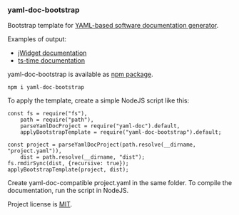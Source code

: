 ### yaml-doc-bootstrap

Bootstrap template for [YAML-based software documentation generator](https://www.npmjs.com/package/yaml-doc).

Examples of output:

* [jWidget documentation](https://enepomnyaschih.github.io/jwidget/)
* [ts-time documentation](https://enepomnyaschih.github.io/ts-time/)

yaml-doc-bootstrap is available as [npm package](https://www.npmjs.com/package/yaml-doc-bootstrap).

    npm i yaml-doc-bootstrap

To apply the template, create a simple NodeJS script like this:

    const fs = require("fs"),
        path = require("path"),
        parseYamlDocProject = require("yaml-doc").default,
        applyBootstrapTemplate = require("yaml-doc-bootstrap").default;
    
    const project = parseYamlDocProject(path.resolve(__dirname, "project.yaml")),
        dist = path.resolve(__dirname, "dist");
    fs.rmdirSync(dist, {recursive: true});
    applyBootstrapTemplate(project, dist);

Create yaml-doc-compatible project.yaml in the same folder. To compile the documentation, run the script in NodeJS.

Project license is [MIT](https://github.com/enepomnyaschih/yaml-doc/blob/master/LICENSE).
